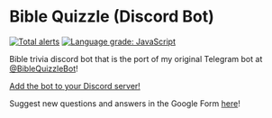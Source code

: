 # Bible Quizzle (Discord Bot)

[![Total alerts](https://img.shields.io/lgtm/alerts/g/Samleo8/BibleQuizzleDiscord.svg?logo=lgtm&logoWidth=18)](https://lgtm.com/projects/g/Samleo8/BibleQuizzleDiscord/alerts/)
[![Language grade: JavaScript](https://img.shields.io/lgtm/grade/javascript/g/Samleo8/BibleQuizzleDiscord.svg?logo=lgtm&logoWidth=18)](https://lgtm.com/projects/g/Samleo8/BibleQuizzleDiscord/context:javascript)

Bible trivia discord bot that is the port of my original Telegram bot at [@BibleQuizzleBot](https://t.me/BibleQuizzleBot)!

[Add the bot to your Discord server!](https://discord.com/oauth2/authorize?client_id=748910073635537006&permissions=75776&scope=bot)

Suggest new questions and answers in the Google Form [here](https://forms.gle/aqZ3MK8QrBGzv9PEA)!
